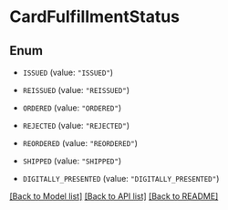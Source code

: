 # CardFulfillmentStatus

## Enum


* `ISSUED` (value: `"ISSUED"`)

* `REISSUED` (value: `"REISSUED"`)

* `ORDERED` (value: `"ORDERED"`)

* `REJECTED` (value: `"REJECTED"`)

* `REORDERED` (value: `"REORDERED"`)

* `SHIPPED` (value: `"SHIPPED"`)

* `DIGITALLY_PRESENTED` (value: `"DIGITALLY_PRESENTED"`)


[[Back to Model list]](../README.md#documentation-for-models) [[Back to API list]](../README.md#documentation-for-api-endpoints) [[Back to README]](../README.md)


